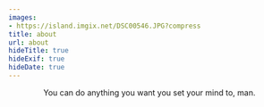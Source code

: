 ```yaml
---
images:
- https://island.imgix.net/DSC00546.JPG?compress
title: about
url: about
hideTitle: true
hideExif: true
hideDate: true
---
```


<div align="center">
	<p>
       You can do anything you want you set your mind to, man.
	</p>
</div>